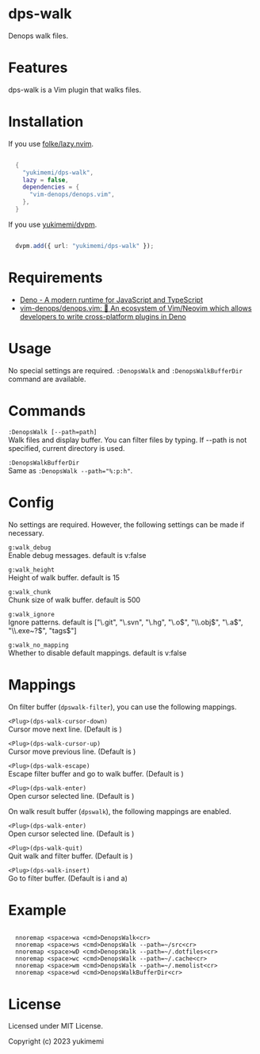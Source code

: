 # dps-walk

Denops walk files.

# Features 

dps-walk is a Vim plugin that walks files.

# Installation 

If you use [folke/lazy.nvim](https://github.com/folke/lazy.nvim).

```lua

  {
    "yukimemi/dps-walk",
    lazy = false,
    dependencies = {
      "vim-denops/denops.vim",
    },
  }

```

If you use [yukimemi/dvpm](https://github.com/yukimemi/dvpm).

```typescript

  dvpm.add({ url: "yukimemi/dps-walk" });

```

# Requirements 

- [Deno - A modern runtime for JavaScript and TypeScript](https://deno.land/)
- [vim-denops/denops.vim: 🐜 An ecosystem of Vim/Neovim which allows developers to write cross-platform plugins in Deno](https://github.com/vim-denops/denops.vim)
# Usage 

No special settings are required.
`:DenopsWalk` and `:DenopsWalkBufferDir` command are available.

# Commands 

`:DenopsWalk [--path=path]`                                      
Walk files and display buffer.
You can filter files by typing.
If --path is not specified, current directory is used.

`:DenopsWalkBufferDir`                                  
Same as `:DenopsWalk --path="%:p:h"`.

# Config 

No settings are required. However, the following settings can be made if necessary.

`g:walk_debug`                                                  
Enable debug messages.
default is v:false

`g:walk_height`                                                
Height of walk buffer.
default is 15

`g:walk_chunk`                                                  
Chunk size of walk buffer.
default is 500

`g:walk_ignore`                                                
Ignore patterns.
default is ["\\.git", "\\.svn", "\\.hg", "\\.o$", "\\.obj$", "\\.a$", "\\.exe~?$", "tags$"]

`g:walk_no_mapping`                                        
Whether to disable default mappings.
default is v:false

# Mappings 

On filter buffer (`dpswalk-filter`), you can use the following mappings.

`<Plug>(dps-walk-cursor-down)`                    
Cursor move next line. (Default is <C-j>)

`<Plug>(dps-walk-cursor-up)`                        
Cursor move previous line. (Default is <C-k>)

`<Plug>(dps-walk-escape)`                              
Escape filter buffer and go to walk buffer. (Default is <ESC>)

`<Plug>(dps-walk-enter)`                                
Open cursor selected line. (Default is <CR>)

On walk result buffer (`dpswalk`), the following mappings are enabled.

`<Plug>(dps-walk-enter)`                                
Open cursor selected line. (Default is <CR>)

`<Plug>(dps-walk-quit)`                                  
Quit walk and filter buffer. (Default is <ESC>)

`<Plug>(dps-walk-insert)`                              
Go to filter buffer. (Default is i and a)

# Example 

```vim

  nnoremap <space>wa <cmd>DenopsWalk<cr>
  nnoremap <space>ws <cmd>DenopsWalk --path=~/src<cr>
  nnoremap <space>wD <cmd>DenopsWalk --path=~/.dotfiles<cr>
  nnoremap <space>wc <cmd>DenopsWalk --path=~/.cache<cr>
  nnoremap <space>wm <cmd>DenopsWalk --path=~/.memolist<cr>
  nnoremap <space>wd <cmd>DenopsWalkBufferDir<cr>

```

# License 

Licensed under MIT License.

Copyright (c) 2023 yukimemi

